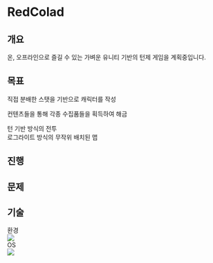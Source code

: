# RedColad

## 개요

온, 오프라인으로 즐길 수 있는 가벼운 유니티 기반의 턴제 게임을 계획중입니다.

## 목표

직접 분배한 스탯을 기반으로 캐릭터를 작성
  
컨텐츠들을 통해 각종 수집품들을 획득하여 해금
  
턴 기반 방식의 전투  
로그라이트 방식의 무작위 배치된 맵

## 진행



## 문제
## 기술

환경  
<img src="https://img.shields.io/badge/Unity-FFFFFF?style=for-the-badge&logo=Unity&logoColor=black">  
OS  
<img src="https://img.shields.io/badge/Windows-3776AB?style=for-the-badge&logo=Windows&logoColor=white">  

